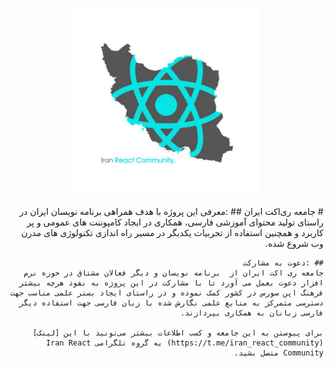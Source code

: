 <p align="center">
    <a href="https://farsi.dev" target="_blank">
        <img
            src="https://github.com/iran-react-community/.github/blob/main/docs/images/iran-react-community.jpg?raw=true"
            width="300"
        >
    </a>
</p>

<div dir="rtl">
    # جامعه ری‌اکت ایران
    ## :معرفی
    این پروژه با هدف همراهی برنامه نویسان ایران در راستای تولید محتوای آموزشی فارسی، همکاری در ایجاد کامپوننت های عمومی و پر کاربرد و همچنین استفاده از تجربیات یکدیگر در مسیر راه اندازی تکنولوژی های مدرن وب شروع شده.

    ## :دعوت به مشارکت
    جامعه ری اکت ایران از  برنامه نویسان و دیگر فعالان مشتاق در حوزه نرم افزار دعوت بعمل می آورد تا با مشارکت در این پروژه به نفوذ هرچه بیشتر فرهنگ اپن سورس در کشور کمک نموده و در راستای ایجاد بستر علمی مناسب جهت دسترسی متمرکز به منابع علمی نگارش شده با زبان فارسی جهت استفاده دیگر فارسی زبانان به همکاری بپردازند.

    برای پیوستن به این جامعه و کسب اطلاعات بیشتر می‌تونید با این [لینک](https://t.me/iran_react_community) به گروه تلگرامی Iran React Community متصل بشید.
</div>
